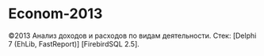 # Econom-2013
©2013 Анализ доходов и расходов по видам деятельности. Стек: [Delphi 7 (EhLib, FastReport)] [FirebirdSQL 2.5].
